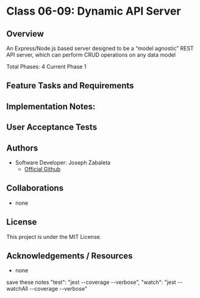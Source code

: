 # Class 06-09: Dynamic API Server

## Overview
An Express/Node.js based server designed to be a “model agnostic” REST API server, which can perform CRUD operations on any data model

Total Phases: 4
Current Phase 1


## Feature Tasks and Requirements

## Implementation Notes:


## User Acceptance Tests


## Authors
- Software Developer: Joseph Zabaleta
  - [Official Github](https://github.com/joseph-zabaleta)

## Collaborations
- none

## License
This project is under the MIT License.

## Acknowledgements / Resources
- none

save these notes
"test": "jest --coverage --verbose",
"watch": "jest --watchAll --coverage --verbose"
